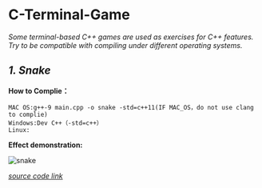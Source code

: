 # C-Terminal-Game

*Some terminal-based C++ games are used as exercises for C++ features. Try to be compatible with compiling under different operating systems.*

##  *1. Snake*

**How to Complie：**

```shell
MAC OS:g++-9 main.cpp -o snake -std=c++11(IF MAC_OS，do not use clang to complie)
Windows:Dev C++（-std=c++）
Linux:
```

**Effect demonstration:**

![snake](https://gitee.com/p0kerface/blog_image_management/raw/master/uPic/snake.gif)

[*source code link*](https://github.com/migraine-sudo/C-Terminal-Game/tree/master/C%2B%2B%20Snake)

